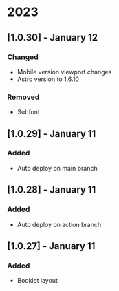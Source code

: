 # 2023

## [1.0.30] - January 12
### Changed
- Mobile version viewport changes
- Astro version to 1.6.10

### Removed
- Subfont

## [1.0.29] - January 11
### Added
- Auto deploy on main branch

## [1.0.28] - January 11
### Added
- Auto deploy on action branch 

## [1.0.27] - January 11
### Added
- Booklet layout
